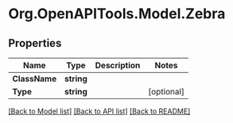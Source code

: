# Org.OpenAPITools.Model.Zebra

## Properties

Name | Type | Description | Notes
------------ | ------------- | ------------- | -------------
**ClassName** | **string** |  | 
**Type** | **string** |  | [optional] 

[[Back to Model list]](../../README.md#documentation-for-models) [[Back to API list]](../../README.md#documentation-for-api-endpoints) [[Back to README]](../../README.md)

